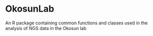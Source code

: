 # OkosunLab
  An R package containing common functions and classes used in the analysis of NGS data in the Okosun lab
